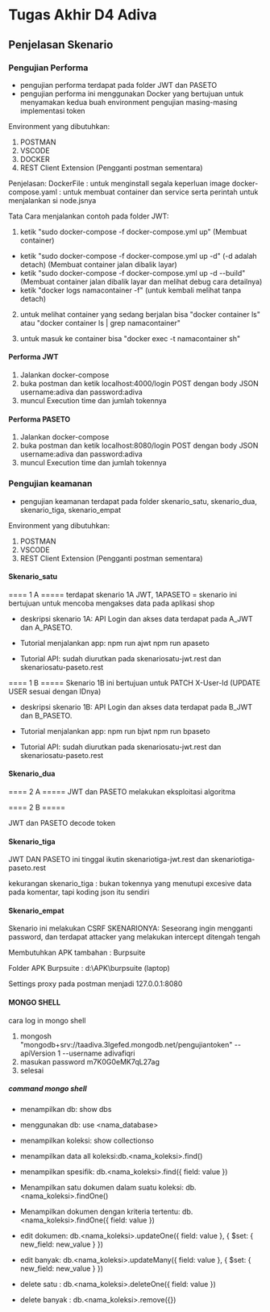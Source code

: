 # Tugas Akhir D4 Adiva

## Penjelasan Skenario

### Pengujian Performa

- pengujian performa terdapat pada folder JWT dan PASETO
- pengujian performa ini menggunakan Docker yang bertujuan untuk menyamakan kedua buah environment pengujian masing-masing implementasi token

Environment yang dibutuhkan:

1. POSTMAN
2. VSCODE
3. DOCKER
4. REST Client Extension (Pengganti postman sementara)


Penjelasan:
DockerFile : untuk menginstall segala keperluan image
docker-compose.yaml : untuk membuat container dan service serta perintah untuk menjalankan si node.jsnya

Tata Cara menjalankan contoh pada folder JWT:
1. ketik "sudo docker-compose -f docker-compose.yml up" (Membuat container)
- ketik "sudo docker-compose -f docker-compose.yml up -d" (-d adalah detach) (Membuat container jalan dibalik layar)
- ketik "sudo docker-compose -f docker-compose.yml up -d --build" (Membuat container jalan dibalik layar dan melihat debug cara detailnya)
- ketik "docker logs namacontainer -f" (untuk kembali melihat tanpa detach)

2. untuk melihat container yang sedang berjalan bisa "docker container ls" atau "docker container ls | grep namacontainer"

3. untuk masuk ke container bisa "docker exec -t namacontainer sh"

#### Performa JWT
1. Jalankan docker-compose
2. buka postman dan ketik localhost:4000/login POST dengan body JSON username:adiva dan password:adiva
3. muncul Execution time dan jumlah tokennya

#### Performa PASETO
1. Jalankan docker-compose
2. buka postman dan ketik localhost:8080/login POST dengan body JSON username:adiva dan password:adiva
3. muncul Execution time dan jumlah tokennya

### Pengujian keamanan

- pengujian keamanan terdapat pada folder skenario_satu, skenario_dua, skenario_tiga, skenario_empat

Environment yang dibutuhkan:

1. POSTMAN
2. VSCODE
3. REST Client Extension (Pengganti postman sementara)

#### Skenario_satu

==== 1 A =====
terdapat skenario 1A JWT, 1APASETO = skenario ini bertujuan untuk mencoba mengakses data pada aplikasi shop

- deskripsi skenario 1A:
  API Login dan akses data terdapat pada A_JWT dan A_PASETO.

- Tutorial menjalankan app:
  npm run ajwt
  npm run apaseto

- Tutorial API:
  sudah diurutkan pada skenariosatu-jwt.rest dan skenariosatu-paseto.rest

==== 1 B =====
Skenario 1B ini bertujuan untuk PATCH X-User-Id (UPDATE USER sesuai dengan IDnya)

- deskripsi skenario 1B:
  API Login dan akses data terdapat pada B_JWT dan B_PASETO.

- Tutorial menjalankan app:
  npm run bjwt
  npm run bpaseto

- Tutorial API:
  sudah diurutkan pada skenariosatu-jwt.rest dan skenariosatu-paseto.rest

#### Skenario_dua

==== 2 A =====
JWT dan PASETO melakukan eksploitasi algoritma

==== 2 B =====

JWT dan PASETO decode token

#### Skenario_tiga

JWT DAN PASETO ini tinggal ikutin skenariotiga-jwt.rest dan skenariotiga-paseto.rest

kekurangan skenario_tiga : bukan tokennya yang menutupi excesive data pada komentar, tapi koding json itu sendiri

#### Skenario_empat

Skenario ini melakukan CSRF
SKENARIONYA:
Seseorang ingin mengganti password, dan terdapat attacker yang melakukan intercept ditengah tengah

Membutuhkan APK tambahan : Burpsuite

Folder APK Burpsuite : d:\APK\burpsuite (laptop)

Settings proxy pada postman menjadi 127.0.0.1:8080

#### MONGO SHELL

cara log in mongo shell
1. mongosh "mongodb+srv://taadiva.3lgefed.mongodb.net/pengujiantoken" --apiVersion 1 --username adivafiqri
2. masukan password m7K0G0eMK7qL27ag
3. selesai


##### command mongo shell
- menampilkan db: show dbs
- menggunakan db: use <nama_database>
- menampilkan koleksi: show collectionso
- menampilkan data all koleksi:db.<nama_koleksi>.find()
- menampilkan spesifik: db.<nama_koleksi>.find({ field: value })
- Menampilkan satu dokumen dalam suatu koleksi: db.<nama_koleksi>.findOne()
- Menampilkan dokumen dengan kriteria tertentu: db.<nama_koleksi>.findOne({ field: value })

- edit dokumen: db.<nama_koleksi>.updateOne({ field: value }, { $set: { new_field: new_value } })

- edit banyak: db.<nama_koleksi>.updateMany({ field: value }, { $set: { new_field: new_value } })

- delete satu : db.<nama_koleksi>.deleteOne({ field: value })

- delete banyak : db.<nama_koleksi>.remove({})
